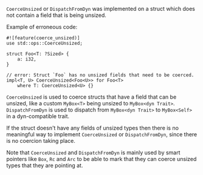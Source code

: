 `CoerceUnsized` or `DispatchFromDyn` was implemented on a struct which does not
contain a field that is being unsized.

Example of erroneous code:

```compile_fail,E0374
#![feature(coerce_unsized)]
use std::ops::CoerceUnsized;

struct Foo<T: ?Sized> {
    a: i32,
}

// error: Struct `Foo` has no unsized fields that need to be coerced.
impl<T, U> CoerceUnsized<Foo<U>> for Foo<T>
    where T: CoerceUnsized<U> {}
```

`CoerceUnsized` is used to coerce structs that have a field that can be unsized,
like a custom `MyBox<T>` being unsized to `MyBox<dyn Trait>`. `DispatchFromDyn`
is used to dispatch from `MyBox<dyn Trait>` to `MyBox<Self>` in a dyn-compatible
trait.

If the struct doesn't have any fields of unsized types then there is no
meaningful way to implement `CoerceUnsized` or `DispatchFromDyn`, since
there is no coercion taking place.

Note that `CoerceUnsized` and `DispatchFromDyn` is mainly used by smart pointers
like `Box`, `Rc` and `Arc` to be able to mark that they can coerce unsized types
that they are pointing at.
